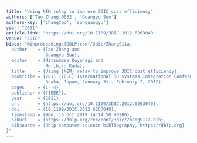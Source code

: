 ```yaml
---
title: "Using NEM relay to improve 3DIC cost efficiency"
authors: ['Tao Zhang 0032', 'Guangyu Sun']
authors-key: ['zhangtao', 'sunguangyu']
year: "2011"
article-link: "https://doi.org/10.1109/3DIC.2012.6263040"
venue: "3DIC"
bibex: "@inproceedings{DBLP:conf/3dic/ZhangS11a,
  author    = {Tao Zhang and
               Guangyu Sun},
  editor    = {Mitsumasa Koyanagi and
               Morihiro Kada},
  title     = {Using {NEM} relay to improve 3DIC cost efficiency},
  booktitle = {2011 {IEEE} International 3D Systems Integration Conference (3DIC),
               Osaka, Japan, January 31 - February 2, 2012},
  pages     = {1--4},
  publisher = {{IEEE}},
  year      = {2011},
  url       = {https://doi.org/10.1109/3DIC.2012.6263040},
  doi       = {10.1109/3DIC.2012.6263040},
  timestamp = {Wed, 16 Oct 2019 14:14:50 +0200},
  biburl    = {https://dblp.org/rec/conf/3dic/ZhangS11a.bib},
  bibsource = {dblp computer science bibliography, https://dblp.org}
}"
---
```

